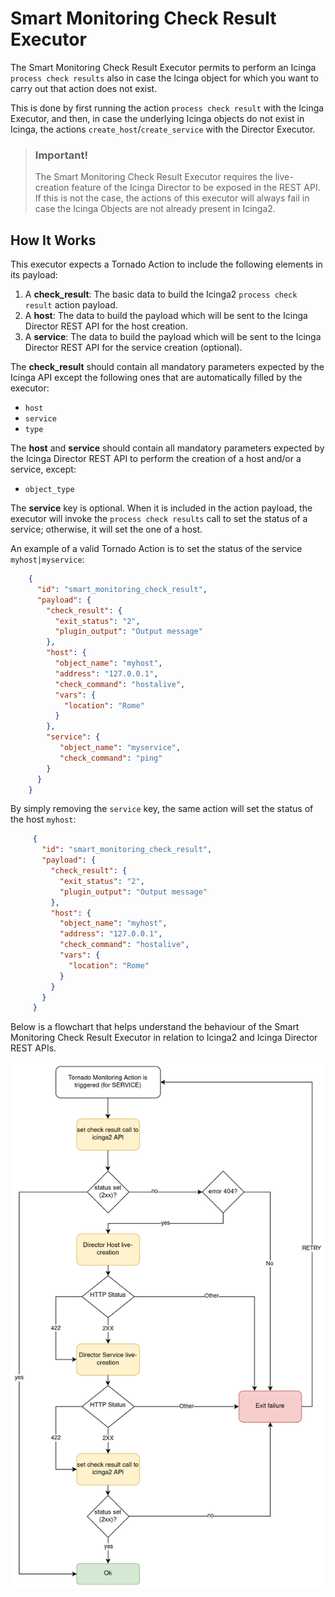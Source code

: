# Smart Monitoring Check Result Executor

The Smart Monitoring Check Result Executor permits to perform an Icinga `process check results` 
also in case the Icinga object for which you want to carry out that action does not exist.

This is done by first running the action `process check result` with the Icinga Executor, 
and then, in case the underlying Icinga objects do not exist in Icinga, 
the actions `create_host`/`create_service` with the Director Executor.

> ### Important!
>
> The Smart Monitoring Check Result Executor requires the live-creation feature of the Icinga Director to be exposed in the REST API.
> If this is not the case, the actions of this executor will always fail in case the Icinga Objects are not already
> present in Icinga2.

## How It Works

This executor expects a Tornado Action to include the following elements in its payload:

1. A __check_result__: The basic data to build the Icinga2 `process check result` action payload.
1. A __host__: The data to build the payload which will be sent to the Icinga Director REST API for the host creation.
1. A __service__: The data to build the payload which will be sent to the Icinga Director REST API for the service creation
(optional). 

The __check_result__ should contain all mandatory parameters expected by the
Icinga API except the following ones that are automatically filled by the executor:
- `host`
- `service`
- `type`

The __host__ and __service__ should contain all mandatory parameters expected by the Icinga Director REST API to perform the creation of a host
and/or a service, except:
- `object_type`

The __service__ key is optional. When it is included in the action payload, the executor will invoke the `process check results`
call to set the status of a service; otherwise, it will set the one of a host.

An example of a valid Tornado Action is to set the status of the service `myhost|myservice`:
```json
    {
      "id": "smart_monitoring_check_result",
      "payload": {
        "check_result": {
          "exit_status": "2",
          "plugin_output": "Output message"
        },
        "host": {
          "object_name": "myhost",
          "address": "127.0.0.1",
          "check_command": "hostalive",
          "vars": {
            "location": "Rome"
          }
        },
        "service": {
           "object_name": "myservice",
           "check_command": "ping"
        }
      }
    }
```

By simply removing the `service` key, the same action will set the status of the host `myhost`:
                                                                                 
```json
     {
       "id": "smart_monitoring_check_result",
       "payload": {
         "check_result": {
           "exit_status": "2",
           "plugin_output": "Output message"
         },
         "host": {
           "object_name": "myhost",
           "address": "127.0.0.1",
           "check_command": "hostalive",
           "vars": {
             "location": "Rome"
           }
         }
       }
     }
```

Below is a flowchart that helps understand the behaviour of the Smart Monitoring Check Result Executor in relation to Icinga2 and Icinga
Director REST APIs.

![Import source](../monitoring/images/monitoring-executor-flowchart.png)